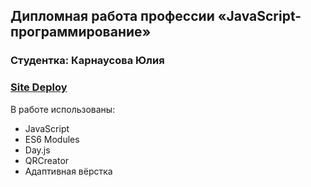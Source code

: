 ## Дипломная работа профессии «JavaScript-программированиe»

### Студентка: Карнаусова Юлия
### [Site Deploy](diploma-final-karnausova.netlify.app)

В работе использованы:
- JavaScript
- ES6 Modules
- Day.js
- QRCreator
- Адаптивная вёрстка
